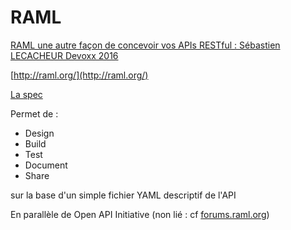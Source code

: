 # RAML

[RAML une autre façon de concevoir vos APIs RESTful : Sébastien LECACHEUR Devoxx 2016](https://www.youtube.com/watch?v=4oLUXZXUZYc)

[http://raml.org/](http://raml.org/)

[La spec](https://github.com/raml-org/raml-spec)

Permet de :

- Design
- Build
- Test
- Document
- Share

sur la base d'un simple fichier YAML descriptif de l'API

En parallèle de Open API Initiative (non lié : cf [forums.raml.org](http://forums.raml.org/t/what-happens-with-raml-in-light-of-oai/1109/5))
